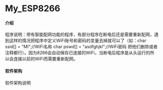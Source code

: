 # My_ESP8266

#### 介绍
程序说明：带有智能配网功能的程序，有部分程序在断电后还是需要重新配网，遇到这样的情况把程序中定义WiFi账号和密码的变量去掉就可以了（如：char ssid[] = "MI";//WiFi名称
char pswd[] = "asdfghjkl";//WiFi密码
把他们删除或者注释都行）。因为8266会自动保存已连接的WiFi，当断电后程序是从头运行的所以会连接以前的WiFi而需要重新配网。

#### 软件架构
软件架构说明

